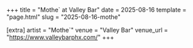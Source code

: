 +++
title = "Mothe` at Valley Bar"
date = 2025-08-16
template = "page.html"
slug = "2025-08-16-mothe"

[extra]
artist = "Mothe`"
venue = "Valley Bar"
venue_url = "https://www.valleybarphx.com/"
+++
